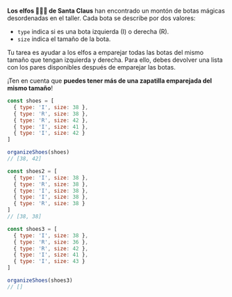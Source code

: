 **Los elfos 🧝🧝‍♂️ de Santa Claus**  han encontrado un montón de botas mágicas desordenadas en el taller. Cada bota se describe por dos valores:

-   `type`  indica si es una bota izquierda (I) o derecha (R).
-   `size`  indica el tamaño de la bota.

Tu tarea es ayudar a los elfos a emparejar todas las botas del mismo tamaño que tengan izquierda y derecha. Para ello, debes devolver una lista con los pares disponibles después de emparejar las botas.

¡Ten en cuenta que  **puedes tener más de una zapatilla emparejada del mismo tamaño**!

```javascript
const shoes = [
  { type: 'I', size: 38 },
  { type: 'R', size: 38 },
  { type: 'R', size: 42 },
  { type: 'I', size: 41 },
  { type: 'I', size: 42 }
]

organizeShoes(shoes)
// [38, 42]

const shoes2 = [
  { type: 'I', size: 38 },
  { type: 'R', size: 38 },
  { type: 'I', size: 38 },
  { type: 'I', size: 38 },
  { type: 'R', size: 38 }
]
// [38, 38]

const shoes3 = [
  { type: 'I', size: 38 },
  { type: 'R', size: 36 },
  { type: 'R', size: 42 },
  { type: 'I', size: 41 },
  { type: 'I', size: 43 }
]

organizeShoes(shoes3)
// []
```